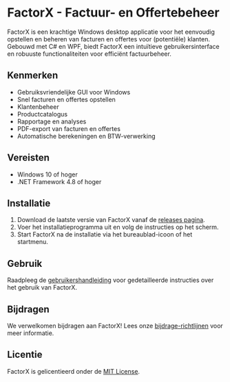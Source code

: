 # FactorX - Factuur- en Offertebeheer

FactorX is een krachtige Windows desktop applicatie voor het eenvoudig opstellen en beheren van facturen en offertes voor (potentiële) klanten. Gebouwd met C# en WPF, biedt FactorX een intuïtieve gebruikersinterface en robuuste functionaliteiten voor efficiënt factuurbeheer.

## Kenmerken

- Gebruiksvriendelijke GUI voor Windows
- Snel facturen en offertes opstellen
- Klantenbeheer
- Productcatalogus
- Rapportage en analyses
- PDF-export van facturen en offertes
- Automatische berekeningen en BTW-verwerking

## Vereisten

- Windows 10 of hoger
- .NET Framework 4.8 of hoger

## Installatie

1. Download de laatste versie van FactorX vanaf de [releases pagina](https://github.com/PasperFection/factorx/releases).
2. Voer het installatieprogramma uit en volg de instructies op het scherm.
3. Start FactorX na de installatie via het bureaublad-icoon of het startmenu.

## Gebruik

Raadpleeg de [gebruikershandleiding](./USER_GUIDE.md) voor gedetailleerde instructies over het gebruik van FactorX.

## Bijdragen

We verwelkomen bijdragen aan FactorX! Lees onze [bijdrage-richtlijnen](./CONTRIBUTING.md) voor meer informatie.

## Licentie

FactorX is gelicentieerd onder de [MIT License](./LICENSE).

